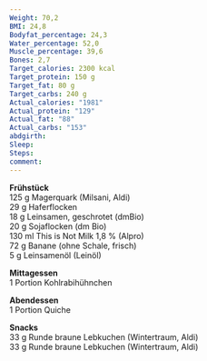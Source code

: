 ```yaml
---
Weight: 70,2
BMI: 24,8
Bodyfat_percentage: 24,3
Water_percentage: 52,0
Muscle_percentage: 39,6
Bones: 2,7
Target_calories: 2300 kcal
Target_protein: 150 g
Target_fat: 80 g
Target_carbs: 240 g
Actual_calories: "1981"
Actual_protein: "129"
Actual_fat: "88"
Actual_carbs: "153"
abdgirth:
Sleep:
Steps:
comment:
---
```


**Frühstück**  
125 g Magerquark (Milsani, Aldi)  
29 g Haferflocken  
18 g Leinsamen, geschrotet (dmBio)  
20 g Sojaflocken (dm Bio)  
130 ml This is Not Milk 1,8 % (Alpro)  
72 g Banane (ohne Schale, frisch)  
5 g Leinsamenöl (Leinöl)  

**Mittagessen**  
1 Portion Kohlrabihühnchen  

**Abendessen**  
1 Portion Quiche  

**Snacks**  
33 g Runde braune Lebkuchen (Wintertraum, Aldi)  
33 g Runde braune Lebkuchen (Wintertraum, Aldi)